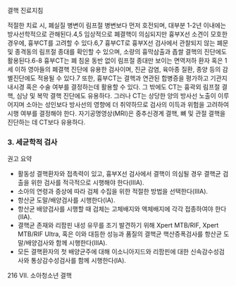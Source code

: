 결핵 진료지침

적절한 치료 시, 폐실질 병변이 림프절 병변보다 먼저 호전되며, 대부분 1-2년 이내에는 방사선학적으로 관해된다.4,5 임상적으로 폐결핵이 의심되지만 흉부X선 소견이 모호한 경우에, 흉부CT를 고려할 수 있다.6,7 흉부CT로 흉부X선 검사에서 관찰되지 않는 폐문 및 종격동의 림프절 종대를 확인할 수 있으며, 소량의 흉막삼출과 좁쌀 결핵의 진단에도 활용된다.6-8 흉부CT는 폐 침윤 동반 없이 림프절 종대만 보이는 면역저하 환자 혹은 1세 이하 영아들의 폐결핵 진단에 유용한 검사이며, 진균 감염, 육아종 질환, 종양 등의 감별진단에도 적용될 수 있다.7 또한, 흉부CT는 결핵과 연관된 합병증을 평가하고 기관지내시경 혹은 수술 여부를 결정하는데 활용할 수 있다. 그 밖에도 CT는 흉곽외 림프절 결핵, 심낭 및 복막 결핵 진단에도 유용하다. 그러나 CT는 상당한 양의 방사선 노출이 이루어지며 소아는 성인보다 방사선의 영향에 더 취약하므로 검사의 이득과 위험을 고려하여 시행 여부를 결정해야 한다. 자기공명영상(MRI)은 중추신경계 결핵, 뼈 및 관절 결핵을 진단하는 데 CT보다 유용하다.

### 3. 세균학적 검사

권고 요약
- 활동성 결핵환자와 접촉력이 있고, 흉부X선 검사에서 결핵이 의심될 경우 결핵균 검출을 위한 검사를 적극적으로 시행해야 한다(IIIA).
- 소아의 연령과 증상에 따라 검체 수집을 위한 적절한 방법을 선택한다(IIIA).
- 항산균 도말/배양검사를 시행한다(IA).
- 항산균 배양검사를 시행할 때 검체는 고체배지와 액체배지에 각각 접종하여야 한다(IIA).
- 결핵균 존재와 리팜핀 내성 유무를 조기 발견하기 위해 Xpert MTB/RIF, Xpert MTB/RIF Ultra, 혹은 이와 대등한 성능과 품질의 결핵균 핵산증폭검사를 항산균 도말/배양검사와 함께 시행한다(IIIA).
- 모든 결핵환자의 첫 배양균주에 대해 이소니아지드와 리팜핀에 대한 신속감수성검사와 통상감수성검사를 함께 시행한다(IA).

<PAGE>216
VII. 소아청소년 결핵